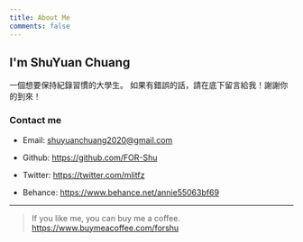 ```yaml
---
title: About Me
comments: false
---
```


## I'm ShuYuan Chuang

一個想要保持紀錄習慣的大學生。
如果有錯誤的話，請在底下留言給我！謝謝你的到來！

### Contact me

- Email: shuyuanchuang2020@gmail.com

- Github: <https://github.com/FOR-Shu>

- Twitter: <https://twitter.com/mlitfz>

- Behance: <https://www.behance.net/annie55063bf69>

---------------------------------------

> If you like me, you can buy me a coffee.  
> <https://www.buymeacoffee.com/forshu>
